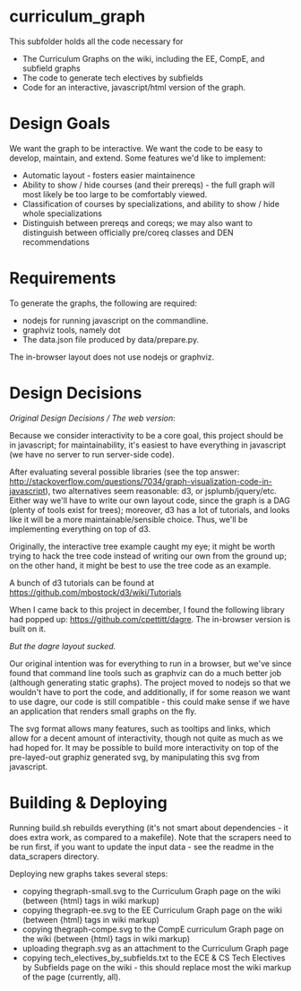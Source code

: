 curriculum_graph
==============

This subfolder holds all the code necessary for

* The Curriculum Graphs on the wiki, including the EE, CompE, and subfield graphs
* The code to generate tech electives by subfields
* Code for an interactive, javascript/html version of the graph.

Design Goals
============

We want the graph to be interactive.  We want the code to be easy to develop, maintain, and extend.  Some features we'd like to implement:
* Automatic layout - fosters easier maintainence
* Ability to show / hide courses (and their prereqs) - the full graph will most likely be too large to be comfortably viewed.
* Classification of courses by specializations, and ability to show / hide whole specializations
* Distinguish between prereqs and coreqs; we may also want to distinguish between officially pre/coreq classes and DEN recommendations

Requirements
===========

To generate the graphs, the following are required:
* nodejs for running javascript on the commandline.
* graphviz tools, namely dot
* The data.json file produced by data/prepare.py.

The in-browser layout does not use nodejs or graphviz.

Design Decisions
================

*Original Design Decisions / The web version*:

Because we consider interactivity to be a core goal, this project should be in javascript; for maintainability, it's easiest to have everything in javascript (we have no server to run server-side code).

After evaluating several possible libraries (see the top answer: http://stackoverflow.com/questions/7034/graph-visualization-code-in-javascript), two alternatives seem reasonable: d3, or jsplumb/jquery/etc.  Either way we'll have to write our own layout code, since the graph is a DAG (plenty of tools exist for trees); moreover, d3 has a lot of tutorials, and looks like it will be a more maintainable/sensible choice.  Thus, we'll be implementing everything on top of d3.

Originally, the interactive tree example caught my eye; it might be worth trying to hack the tree code instead of writing our own from the ground up; on the other hand, it might be best to use the tree code as an example.

A bunch of d3 tutorials can be found at https://github.com/mbostock/d3/wiki/Tutorials

When I came back to this project in december, I found the following library had popped up: https://github.com/cpettitt/dagre.  The in-browser version is built on it.

*But the dagre layout sucked.*

Our original intention was for everything to run in a browser, but we've since found that command line tools such as graphviz can do a much better job (although generating static graphs).  The project moved to nodejs so that we wouldn't have to port the code, and additionally, if for some reason we want to use dagre, our code is still compatible - this could make sense if we have an application that renders small graphs on the fly.

The svg format allows many features, such as tooltips and links, which allow for a decent amount of interactivity, though not quite as much as we had hoped for.  It may be possible to build more interactivity on top of the pre-layed-out graphiz generated svg, by manipulating this svg from javascript.

Building & Deploying
======================

Running build.sh rebuilds everything (it's not smart about dependencies - it does extra work, as compared to a makefile).  Note that the scrapers need to be run first, if you want to update the input data - see the readme in the data_scrapers directory.

Deploying new graphs takes several steps:
* copying thegraph-small.svg to the Curriculum Graph page on the wiki (between {html} tags in wiki markup)
* copying thegraph-ee.svg to the EE Curriculum Graph page on the wiki (between {html} tags in wiki markup)
* copying thegraph-compe.svg to the CompE curriculum Graph page on the wiki (between {html} tags in wiki markup)
* uploading thegraph.svg as an attachment to the Curriculum Graph page
* copying tech_electives_by_subfields.txt to the ECE & CS Tech Electives by Subfields page on the wiki - this should replace most the wiki markup of the page (currently, all).
